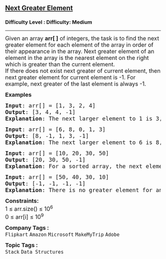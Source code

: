 <h2><a href="https://www.geeksforgeeks.org/problems/next-larger-element-1587115620/1?page=5&category=Stack,Queue&sortBy=difficulty">Next Greater Element</a></h2><h3>Difficulty Level : Difficulty: Medium</h3><hr><div class="problems_problem_content__Xm_eO"><p><span style="font-size: 18px;">Given an array <strong>arr[ ]</strong> of integers, the task is to find the next greater element for each element of the array in order of their appearance in the array. Next greater element of an element in the array is the nearest element on the right which is greater than the current element.<br>If there does not exist next greater of current element, then next greater element for current element is -1. For example, next greater of the last element is always -1.</span></p>
<p><span style="font-size: 18px;"><strong>Examples<br></strong></span></p>
<pre><span style="font-size: 18px;"><strong>Input</strong>: arr[] = [1, 3, 2, 4]
<strong>Output</strong>: [3, 4, 4, -1]
<strong>Explanation</strong>: The next larger element to 1 is 3, 3 is 4, 2 is 4 and for 4, since it doesn't exist, it is -1.
</span></pre>
<pre><span style="font-size: 18px;"><strong>Input</strong>: arr[] = [6, 8, 0, 1, 3]
<strong>Output</strong>: [8, -1, 1, 3, -1]
<strong>Explanation</strong>: The next larger element to 6 is 8, for 8 there is no larger elements hence it is -1, for 0 it is 1 , for 1 it is 3 and then for 3 there is no larger element on right and hence -1.</span></pre>
<pre><span style="font-size: 18px;"><strong>Input</strong>: arr[] = [10, 20, 30, 50]
<strong>Output</strong>: [20, 30, 50, -1]
<strong>Explanation</strong>: For a sorted array, the next element is next greater element also except for the last element.</span></pre>
<pre><span style="font-size: 18px;"><strong style="font-size: 18px;">Input</strong><span style="font-size: 18px;">: arr[] = [50, 40, 30, 10]
</span><strong style="font-size: 18px;">Output</strong><span style="font-size: 18px;">: [-1, -1, -1, -1]
</span><strong style="font-size: 18px;">Explanation</strong><span style="font-size: 18px;">: There is no greater element for any of the elements in the array, so all are -1.</span></span></pre>
<p><span style="font-size: 18px;"><strong>Constraints:</strong><br>1 ≤ arr.size() ≤ 10<sup>6</sup><br>0 ≤ arr[i] ≤ 10<sup>9</sup></span></p></div><p><span style=font-size:18px><strong>Company Tags : </strong><br><code>Flipkart</code>&nbsp;<code>Amazon</code>&nbsp;<code>Microsoft</code>&nbsp;<code>MakeMyTrip</code>&nbsp;<code>Adobe</code>&nbsp;<br><p><span style=font-size:18px><strong>Topic Tags : </strong><br><code>Stack</code>&nbsp;<code>Data Structures</code>&nbsp;